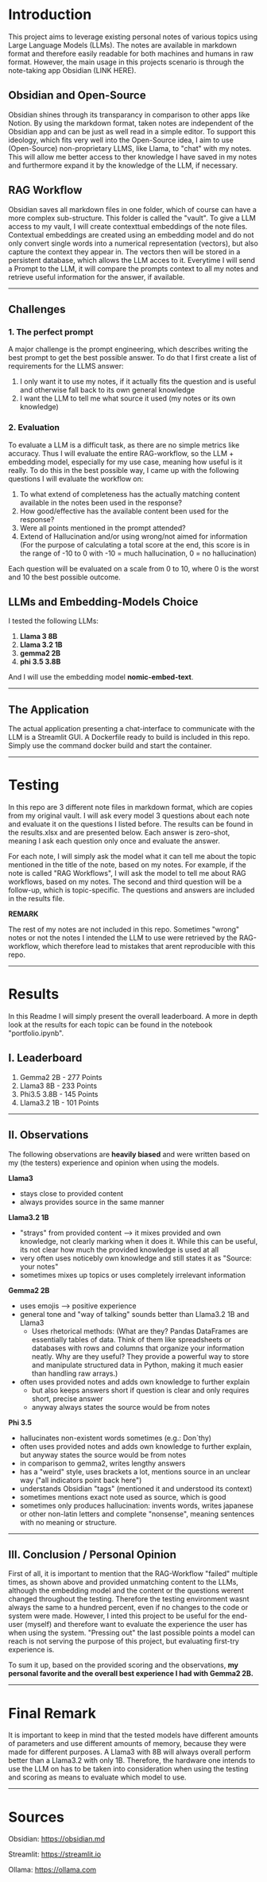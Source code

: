 # **Introduction**

This project aims to leverage existing personal notes of various topics using Large Language Models (LLMs). The notes are available in markdown format and therefore easily readable for both machines and humans in raw format. However, the main usage in this projects scenario is through the note-taking app Obsidian (LINK HERE).

## **Obsidian and Open-Source**

Obsidian shines through its transparancy in comparison to other apps like Notion. By using the markdown format, taken notes are independent of the Obsidian app and can be just as well read in a simple editor. To support this ideology, which fits very well into the Open-Source idea, I aim to use (Open-Source) non-proprietary LLMS, like Llama, to "chat" with my notes. This will allow me better access to ther knowledge I have saved in my notes and furthermore expand it by the knowledge of the LLM, if necessary.

## **RAG Workflow**

Obsidian saves all markdown files in one folder, which of course can have a more complex sub-structure. This folder is called the "vault". To give a LLM access to my vault, I will create contexttual embeddings of the note files. Contextual embeddings are created using an embedding model and do not only convert single words into a numerical representation (vectors), but also capture the context they appear in. The vectors then will be stored in a persistent database, which allows the LLM acces to it. Everytime I will send a Prompt to the LLM, it will compare the prompts context to all my notes and retrieve useful information for the answer, if available.

---

## **Challenges**

### 1. The perfect prompt

A major challenge is the prompt engineering, which describes writing the best prompt to get the best possible answer. To do that I first create a list of requirements for the LLMS answer:
1. I only want it to use my notes, if it actually fits the question and is useful and otherwise fall back to its own general knowledge
2. I want the LLM to tell me what source it used (my notes or its own knowledge)

### 2. Evaluation

To evaluate a LLM is a difficult task, as there are no simple metrics like accuracy. Thus I will evaluate the entire RAG-workflow, so the LLM + embedding model, especially for my use case, meaning how useful is it really. To do this in the best possible way, I came up with the following questions I will evaluate the workflow on:

1. To what extend of completeness has the actually matching content available in the notes been used in the response?
2. How good/effective has the available content been used for the response?
3. Were all points mentioned in the prompt attended?
4. Extend of Hallucination and/or using wrong/not aimed for information (For the purpose of calculating a total score at the end, this score is in the range of -10 to 0 with -10 = much hallucination, 0 = no hallucination)

Each question will be evaluated on a scale from 0 to 10, where 0 is the worst and 10 the best possible outcome.

## **LLMs and Embedding-Models Choice**

I tested the following LLMs:

1. **Llama 3 8B**
2. **Llama 3.2 1B**
3. **gemma2 2B**
4. **phi 3.5 3.8B**

And I will use the embedding model **nomic-embed-text**.

---

## **The Application**

The actual application presenting a chat-interface to communicate with the LLM is a Streamlit GUI. A Dockerfile ready to build is included in this repo. Simply use the command docker build and start the container.

---

# **Testing**

In this repo are 3 different note files in markdown format, which are copies from my original vault. I will ask every model 3 questions about each note and evaluate it on the questions I listed before. The results can be found in the results.xlsx and are presented below. Each answer is zero-shot, meaning I ask each question only once and evaluate the answer.

For each note, I will simply ask the model what it can tell me about the topic mentioned in the title of the note, based on my notes. For example, if the note is called "RAG Workflows", I will ask the model to tell me about RAG workflows, based on my notes. The second and third question will be a follow-up, which is topic-specific. The questions and answers are included in the results file.

**REMARK**

The rest of my notes are not included in this repo. Sometimes "wrong" notes or not the notes I intended the LLM to use were retrieved by the RAG-workflow, which therefore lead to mistakes that arent reproducible with this repo.

---

# **Results**

In this Readme I will simply present the overall leaderboard. A more in depth look at the results for each topic can be found in the notebook "portfolio.ipynb".

## **I. Leaderboard**

1. Gemma2 2B - 277 Points
2. Llama3 8B - 233 Points
3. Phi3.5 3.8B - 145 Points
4. Llama3.2 1B - 101 Points

---

## **II. Observations**

The following observations are **heavily biased** and were written based on my (the testers) experience and opinion when using the models.

**Llama3**
- stays close to provided content
- always provides source in the same manner

**Llama3.2 1B**
- "strays" from provided content --> it mixes provided and own knowledge, not clearly marking when it does it. While this can be useful, its not clear how much the provided knowledge is used at all
- very often uses noticebly own knowledge and still states it as "Source: your notes"
- sometimes mixes up topics or uses completely irrelevant information

**Gemma2 2B**
- uses emojis --> positive experience
- general tone and "way of talking" sounds better than Llama3.2 1B and Llama3
	- Uses rhetorical methods: (What are they? Pandas DataFrames are essentially tables of data. Think of them like spreadsheets or databases with rows and columns that organize your information neatly. Why are they useful? They provide a powerful way to store and manipulate structured data in Python, making it much easier than handling raw arrays.)
- often uses provided notes and adds own knowledge to further explain
	- but also keeps answers short if question is clear and only requires short, precise answer
	- anyway always states the source would be from notes

**Phi 3.5**
- hallucinates non-existent words sometimes (e.g.: Don´thy)
- often uses provided notes and adds own knowledge to further explain, but anyway states the source would be from notes
- in comparison to gemma2, writes lengthy answers
- has a "weird" style, uses brackets a lot, mentions source in an unclear way ("all indicators point back here")
- understands Obsidian "tags" (mentioned it and understood its context)
- sometimes mentions exact note used as source, which is good
- sometimes only produces hallucination: invents words, writes japanese or other non-latin letters and complete "nonsense", meaning sentences with no meaning or structure.

---

## **III. Conclusion / Personal Opinion**

First of all, it is important to mention that the RAG-Workflow "failed" multiple times, as shown above and provided unmatching content to the LLMs, although the embedding model and the content or the questions werent changed throughout the testing. Therefore the testing environment wasnt always the same to a hundred percent, even if no changes to the code or system were made. However, I inted this project to be useful for the end-user (myself) and therefore want to evaluate the experience the user has when using the system. "Pressing out" the last possible points a model can reach is not serving the purpose of this project, but evaluating first-try experience is.

To sum it up, based on the provided scoring and the observations, **my personal favorite and the overall best experience I had with Gemma2 2B.**

---

# **Final Remark**

It is important to keep in mind that the tested models have different amounts of parameters and use different amounts of memory, because they were made for different purposes. A Llama3 with 8B will always overall perform better than a Llama3.2 with only 1B. Therefore, the hardware one intends to use the LLM on has to be taken into consideration when using the testing and scoring as means to evaluate which model to use.

---

# **Sources**

Obsidian: https://obsidian.md

Streamlit: https://streamlit.io

Ollama: https://ollama.com